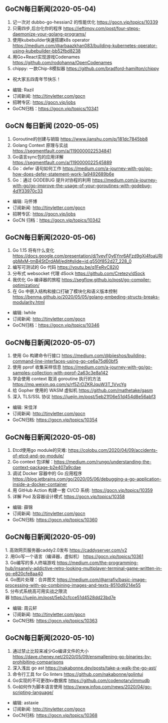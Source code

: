 ## GoCN每日新闻(2020-05-04)

1. 记一次对 dubbo-go-hessian2 的性能优化 https://gocn.vip/topics/10339
2. 只需四步,后台化你的程序 https://ieftimov.com/post/four-steps-daemonize-your-golang-programs/
3. 使用kubebuilder快速搭建k8s operator https://medium.com/@arbaazkhan083/building-kubernetes-operator-using-kubebuilder-bb52fbd8238
4. 用Go+React实现游戏Codenames https://github.com/rodohanna/OpenCodenames
5. chippy: 一款Chip-8模拟器 https://github.com/bradford-hamilton/chippy

* 祝大家五四青年节快乐！

- 编辑: Razil
- 订阅新闻: http://tinyletter.com/gocn
- 招聘专区: https://gocn.vip/jobs
- GoCN归档：https://gocn.vip/topics/10341 

## GoCN 每日新闻 (2020-05-05)

1. Goroutine的创建与销毁 https://www.jianshu.com/p/181dc7845bb8
2. Golang Context 原理与实战 https://segmentfault.com/a/1190000022534841
3. Go语言sync包的应用详解 https://segmentfault.com/a/1190000022545889
4. Go：defer 语句如何工作 https://medium.com/a-journey-with-go/go-how-does-defer-statement-work-1a9492689b6e
5. Go：通过 GODEBUG 提升对协程的利用 https://medium.com/a-journey-with-go/go-improve-the-usage-of-your-goroutines-with-godebug-4d1f33970c33

- 编辑: 马怀博
- 订阅新闻: http://tinyletter.com/gocn
- 招聘专区: https://gocn.vip/jobs
- GoCN 归档：https://gocn.vip/topics/10342

## GoCN每日新闻(2020-05-06)

1. Go 1.15 将有什么变化 https://docs.google.com/presentation/d/1veyF0y6Ynr6AFzd9gXi4foaURlgbMxM-tmB4StDrdAM/edit#slide=id.g550f852d27_228_0
2. 编写可测试的 Go 代码 https://youtu.be/q1FeRvC82j0
3. 分布式 websocket 代理 dSock https://github.com/Cretezy/dSock
4. 我优化 Go 编译器的旅程 https://segflow.github.io/post/go-compiler-optimization/ 
5. 在 Go 中嵌入结构和接口打破了模块化和语义版本控制 https://benma.github.io/2020/05/05/golang-embeding-structs-breaks-modularity.html

- 编辑: lwhile
- 订阅新闻: http://tinyletter.com/gocn
- GoCN归档：https://gocn.vip/topics/10346

## GoCN每日新闻(2020-05-07)

1. 使用 Go 构建命令行接口 https://medium.com/@bijeshos/building-command-line-interfaces-using-go-ce6a75d60bf5
2. 使用 pprof 收集采样信息 https://medium.com/a-journey-with-go/go-samples-collection-with-pprof-2a63c3e8a142
3. 学会使用 context 取消 goroutine 执行的方法 https://mp.weixin.qq.com/s/rf5ZrDZKRJquW3T_1VvcYg
4. 给 Gopher 使用的 WASM 虚拟机 https://github.com/mathetake/gasm
5. 深入 TLS/SSL 协议 https://juejin.im/post/5eb21f06e51d454d8e56abf3

- 编辑: 宋佳洋   
- 订阅新闻: http://tinyletter.com/gocn
- GoCN归档: https://gocn.vip/topics/10354

## GoCN每日新闻(2020-05-08)

1. Etcd使用go module的灾难: https://colobu.com/2020/04/09/accidents-of-etcd-and-go-module/ 
2. Go context 包详解：https://medium.com/rungo/understanding-the-context-package-b2e407a9cdae 
3. 调试 Docker 容器中的 Go 应用程序 https://blog.jetbrains.com/go/2020/05/06/debugging-a-go-application-inside-a-docker-container
4. 用 GitHub Action 构建一套 CI/CD 系统: https://gocn.vip/topics/10359 
5. 详解 Pod 及容器设计模式 https://gocn.vip/topics/10358

- 编辑: 薛锦 
- 订阅新闻: http://tinyletter.com/gocn
- GoCN归档: https://gocn.vip/topics/10360

## GoCN每日新闻(2020-05-09)

1. 高效网页服务器caddy2.0发布 https://caddyserver.com/v2  
2. 用Go写一个语言（编译器，虚拟机） https://gocn.vip/topics/10361  
3. Go编写的多人终端游戏 https://medium.com/the-programming-hub/insanely-addictive-retro-looking-multiplayer-terminal-game-written-in-go-e820cfe8aa40  
4. Go图片处理：合并图文 https://medium.com/@arrafiv/basic-image-processing-with-go-combining-images-and-texts-8510d9214e55  
5. 分布式系统高可用实战之限流器 https://juejin.im/post/5eb2cfcce51d4528dd23bd7e  

- 编辑: 周云轩 
- 订阅新闻: http://tinyletter.com/gocn
- GoCN归档: https://gocn.vip/topics/10363

## GoCN每日新闻(2020-05-10)

1. 通过禁止比较来减少Go编译文件的大小 https://dave.cheney.net/2020/05/09/ensmallening-go-binaries-by-prohibiting-comparisons
2. 深入浅出 go ast https://nakabonne.dev/posts/take-a-walk-the-go-ast/
3. 命令行工具 for Go linters https://github.com/nakabonne/golintui
4. Go实现的不可更改kv数据库 https://github.com/codenotary/immudb
5. Go如何作为脚本语言使用 https://www.infoq.com/news/2020/04/go-scripting-language/

- 编辑: astaxie 
- 订阅新闻: http://tinyletter.com/gocn
- GoCN归档: https://gocn.vip/topics/10368
